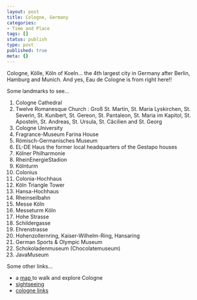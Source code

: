 ```yaml
---
layout: post
title: Cologne, Germany
categories:
- Time and Place
tags: []
status: publish
type: post
published: true
meta: {}
---
```

Cologne, Kölle, <span class="unicode audiolink"><span xml:lang="de" lang="de">Köln</span></span> of Koeln... the 4th largest city in Germany after Berlin, Hamburg and Munich. And yes, Eau de Cologne is from right here!!

Some landmarks to see...
<ol>
	<li>Cologne Cathedral</li>
	<li>Twelve Romanesque Church : Groß St. Martin, St. Maria Lyskirchen, St. Severin, St. Kunibert, St. Gereon, St. Pantaleon, St. Maria im Kapitol, St. Aposteln, St. Andreas, St. Ursula, St. Cäcilien and St. Georg</li>
	<li>Cologne University</li>
	<li>Fragrance-Museum Farina House</li>
	<li>Römisch-Germanisches Museum</li>
	<li>EL-DE Haus the former local headquarters of the Gestapo houses</li>
	<li>Kölner Philharmonie</li>
	<li>RheinEnergieStadion</li>
	<li>Kölnturm</li>
	<li>Colonius </li>
	<li>Colonia-Hochhaus</li>
	<li>Köln Triangle Tower</li>
	<li>Hansa-Hochhaus </li>
	<li>Rheinseilbahn</li>
	<li>Messe Köln</li>
	<li>Messeturm Köln</li>
	<li>Hohe Strasse</li>
	<li>Schildergasse</li>
	<li>Ehrenstrasse</li>
	<li>Hohenzollernring, Kaiser-Wilhelm-Ring, Hansaring</li>
	<li>German Sports &amp; Olympic Museum</li>
	<li>Schokoladenmuseum (Chocolatemuseum)</li>
	<li>JavaMuseum</li>
</ol>
Some other links...
<ul>
	<li>a <a href="http://www.audiotravel.com/map-cologne-germany">map </a>to walk and explore Cologne</li>
	<li><a href="http://www.koeln.de/en/tourism/sightseeing.html">sightseeing</a></li>
	<li><a href="http://www.rudesheim-rhine.info/z-cologne.htm">cologne links</a></li>
</ul>
